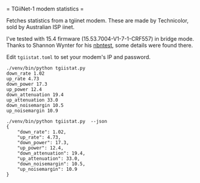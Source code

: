 = TGiiNet-1 modem statistics =

Fetches statistics from a tgiinet modem. These are made by Technicolor, 
sold by Australian ISP iinet.

I've tested with 15.4 firmware (15.53.7004-V1-7-1-CRF557) in bridge mode.
Thanks to Shannon Wynter for his [nbntest](https://github.com/freman/nbntest/), some
details were found there.

Edit `tgiistat.toml` to set your modem's IP and password.

```
./venv/bin/python tgiistat.py
down_rate 1.02
up_rate 4.73
down_power 17.3
up_power 12.4
down_attenuation 19.4
up_attenuation 33.0
down_noisemargin 10.5
up_noisemargin 10.9
```

```
./venv/bin/python tgiistat.py  --json
{
    "down_rate": 1.02,
    "up_rate": 4.73,
    "down_power": 17.3,
    "up_power": 12.4,
    "down_attenuation": 19.4,
    "up_attenuation": 33.0,
    "down_noisemargin": 10.5,
    "up_noisemargin": 10.9
}
```
